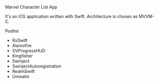 Marvel Character List App

It's an iOS application written with Swift. Architecture is chosen as MVVM-C.

Podlist

- RxSwift
- Alamofire
- SVProgressHUD
- Kingfisher
- Swinject
- SwinjectAutoregistration
- RealmSwift
- Unrealm

